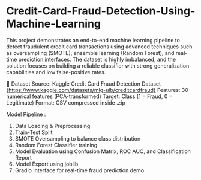 # Credit-Card-Fraud-Detection-Using-Machine-Learning
This project demonstrates an end-to-end machine learning pipeline to detect fraudulent credit card transactions using advanced techniques such as oversampling (SMOTE), ensemble learning (Random Forest), and real-time prediction interfaces. The dataset is highly imbalanced, and the solution focuses on building a reliable classifier with strong generalization capabilities and low false-positive rates.

📁 Dataset
Source: Kaggle Credit Card Fraud Detection Dataset {https://www.kaggle.com/datasets/mlg-ulb/creditcardfraud}
Features: 30 numerical features (PCA-transformed)
Target: Class (1 = Fraud, 0 = Legitimate)
Format: CSV compressed inside .zip

Model Pipeline :
1. Data Loading & Preprocessing
2. Train-Test Split
3. SMOTE Oversampling to balance class distribution
4. Random Forest Classifier training
5. Model Evaluation using Confusion Matrix, ROC AUC, and Classification Report
6. Model Export using joblib
7. Gradio Interface for real-time fraud prediction demo
